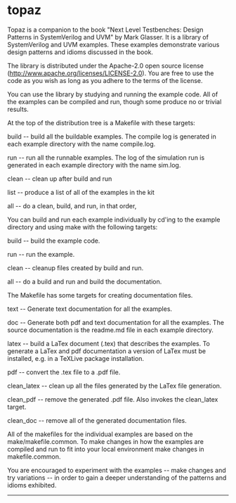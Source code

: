 # topaz

Topaz is a companion to the book "Next Level Testbenches: Design Patterns in
SystemVerilog and UVM" by Mark Glasser.  It is a library of SystemVerilog and
UVM examples.  These examples demonstrate various design patterns and idioms
discussed in the book.

The library is distributed under the Apache-2.0 open source license
(http://www.apache.org/licenses/LICENSE-2.0).  You are free to use the code as
you wish as long as you adhere to the terms of the license.

You can use the library by studying and running the example code.  All of the
examples can be compiled and run, though some produce no or trivial results.

At the top of the distribution tree is a Makefile with these targets:

build -- build all the buildable examples.  The compile log is generated in each
example directory with the name compile.log.

run -- run all the runnable examples.  The log of the simulation run is
generated in each example directory with the name sim.log.

clean -- clean up after build and run

list -- produce a list of all of the examples in the kit

all -- do a clean, build, and run, in that order,

You can build and run each example individually by cd'ing to the example
directory and using make with the following targets:

build -- build the example code.

run -- run the example.

clean -- cleanup files created by build and run.

all -- do a build and run and build the documentation.

The Makefile has some targets for creating documentation files.

text -- Generate text documentation for all the examples.

doc -- Generate both pdf and text documentation for all the examples.  The
source documentation is the readme.md file in each example directory.

latex -- build a LaTex document (.tex) that describes the examples. To generate
a LaTex and pdf documentation a version of LaTex must be installed, e.g. in a
TeXLive package installation.

pdf -- convert the .tex file to a .pdf file.

clean_latex -- clean up all the files generated by the LaTex file
generation.

clean_pdf -- remove the generated .pdf file.  Also invokes the clean_latex
target.

clean_doc -- remove all of the generated documentation files.

All of the makefiles for the individual examples are based on the
make/makefile.common.  To make changes in how the examples are compiled and run
to fit into your local environment make changes in makefile.common.

You are encouraged to experiment with the examples -- make changes and try
variations -- in order to gain a deeper understanding of the patterns and idioms
exhibited.

--------------------------------------------------------------------------------
